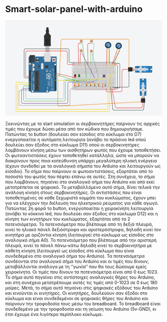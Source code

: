 # Smart-solar-panel-with-arduino
![alt text](https://github.com/Karydis1/Solar-Panel-Automatic/blob/main/Tinkercad.png)

Ξεκινώντας με το start simulation οι σερβοκινητήρες παίρνουν τις αρχικές τιμές που  έχουμε δώσει μέσα από τον κώδικα που δημιουργήσαμε. Πατώντας το button (δουλεύει σαν  είσοδος στο κύκλωμα στο D7) ενεργοποιείται η αυτόματη λειτουργία (ανάβει το πράσινο led οπού δουλεύει σαν έξοδος στο κύκλωμα D11) οπού οι σερβοκινητήρες λαμβάνουν κίνηση  μέσω των αισθητήρων φωτός που έχουμε τοποθετήσει. Οι φωτοαντιστάσεις έχουν τοποθετηθεί κατάλληλα, ώστε να μπορούν να διακρίνουν προς ποια κατεύθυνση υπάρχει μεγαλύτερη  ηλιακή ενέργεια (έχουν συνδεθεί με τα αναλογικά σήματα του Arduino και λειτουργούν ως  είσοδοι). Το σήμα που παίρνουν οι φωτοαντιστάσεις, εξαρτάται από το ποσοστό του φωτός  που πέφτει επάνω σε αυτές. Στη συνέχεια, το σήμα που λαμβάνουν, πηγαίνει στο αναλογικό  σήμα του Arduino και από εκεί μετατρέπεται σε ψηφιακό. Το μεταβαλλόμενο αυτό σήμα, δίνει  τελικά την ανάλογη κίνηση στους σερβοκινητήρες. Οι αντιστάσεις που είναι τοποθετημένες σε  κάθε ξεχωριστό κομμάτι του κυκλώματος, έχουν μπει για να ελέγχουν την διέλευση του ηλεκτρικού ρεύματος για κάθε αγωγό. Πατώντας 2η φορά το button, ενεργοποιείται η χειροκίνητη λειτουργία (ανάβει το κόκκινο led, που δουλεύει σαν έξοδος στο κύκλωμα D12)  και η κίνηση των κινητήρων του κυκλώματος, εξαρτάται από τα 2 ποτενσιόμετρα. Το ποτενσιόμετρο που βλέπουμε από τη δεξιά πλευρά, κινεί το ηλιακό πάνελ δεξιόστροφα και αριστερόστροφα, δηλαδή κινεί τον κινητήρα με οριζόντια κίνηση (λειτουργεί στο κύκλωμα ως είσοδος στο αναλογικό σήμα A0). Το ποτενσιόμετρο που βλέπουμε από την αριστερή πλευρά, κινεί το πάνελ πάνω-κάτω δηλαδή κινεί το σερβοκινητήρα με κάθετη κίνηση (λειτουργεί ως είσοδος στο κύκλωμα που είναι συνδεδεμένο στο αναλογικό σήμα του Arduino). Τα ποτενσιόμετρα συνδέονται στο αναλογικό σήμα του Arduino και οι τιμές που δίνουν, μεταβάλλονται ανάλογα με τη ‘’γωνία‘’ που θα τους δώσουμε εμείς χειροκίνητα. Οι τιμές που δίνουν τα ποτενσιόμετρα είναι από 0 έως 1023. Το σήμα αυτό πηγαίνει στις αντίστοιχες αναλογικές θήρες του Arduino, και στη συνέχεια μετατρέπουμε αυτές τις τιμές από 0-1023 σε 0 έως 180 μοίρες. Μετά, το σήμα αυτό πηγαίνει στις ψηφιακές εξόδους του Arduino και κινούνται οι κινητήρες. Οι κινητήρες, δουλεύουν σαν έξοδοι στο κύκλωμα και είναι συνδεδεμένοι σε ψηφιακές θήρες του Arduino και παίρνουν την τροφοδοσία τους μέσω του breadboard. Το breadboard είναι συνδεδεμένο με την τροφοδοσία και τη γείωση του Arduino (5v-GND), κι έτσι έχουμε ένα λιγότερο περίπλοκο κύκλωμα. 

